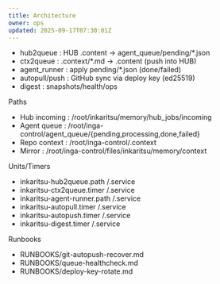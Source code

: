 ```yaml
---
title: Architecture
owner: ops
updated: 2025-09-17T07:30:01Z
---
```

- hub2queue : HUB .content -> agent_queue/pending/*.json
- ctx2queue : .context/*.md -> .content (push into HUB)
- agent_runner : apply pending/*.json (done/failed)
- autopull/push : GitHub sync via deploy key (ed25519)
- digest : snapshots/health/ops

Paths
- Hub incoming : /root/inkaritsu/memory/hub_jobs/incoming
- Agent queue  : /root/inga-control/agent_queue/{pending,processing,done,failed}
- Repo context : /root/inga-control/.context
- Mirror       : /root/inga-control/files/inkaritsu/memory/context

Units/Timers
- inkaritsu-hub2queue.path /.service
- inkaritsu-ctx2queue.timer /.service
- inkaritsu-agent-runner.path /.service
- inkaritsu-autopull.timer /.service
- inkaritsu-autopush.timer /.service
- inkaritsu-digest.timer /.service

Runbooks
- RUNBOOKS/git-autopush-recover.md
- RUNBOOKS/queue-healthcheck.md
- RUNBOOKS/deploy-key-rotate.md

